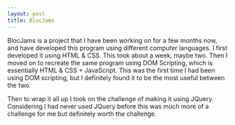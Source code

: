 ```yaml
---
layout: post
title: BlocJams
---
```

BlocJams is a project that I have been working on for a few months now, and have developed this program using different computer languages.  I first developed it using HTML & CSS.  This took about a week, maybe two.  Then I moved on to recreate the same program using DOM Scripting, which is essentially HTML & CSS + JavaScript.  This was the first time I had been using DOM scripting, but I definitely found it to be the most useful between the two.  

Then to wrap it all up I took on the challenge of making it using JQuery.  Considering I had never used JQuery before this was much more of a challenge for me but definitely worth the challenge.
